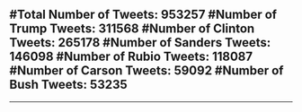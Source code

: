 #Total Number of Tweets: 953257 
#Number of Trump Tweets: 311568
#Number of Clinton Tweets: 265178
#Number of Sanders Tweets: 146098
#Number of Rubio Tweets: 118087
#Number of Carson Tweets: 59092
#Number of Bush Tweets: 53235
---
---
